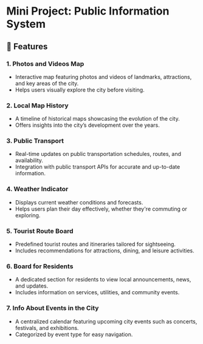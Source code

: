 # Mini Project: Public Information System

## 🌟 Features

### 1. Photos and Videos Map
- Interactive map featuring photos and videos of landmarks, attractions, and key areas of the city.
- Helps users visually explore the city before visiting.

### 2. Local Map History
- A timeline of historical maps showcasing the evolution of the city.
- Offers insights into the city’s development over the years.

### 3. Public Transport
- Real-time updates on public transportation schedules, routes, and availability.
- Integration with public transport APIs for accurate and up-to-date information.

### 4. Weather Indicator
- Displays current weather conditions and forecasts.
- Helps users plan their day effectively, whether they're commuting or exploring.

### 5. Tourist Route Board
- Predefined tourist routes and itineraries tailored for sightseeing.
- Includes recommendations for attractions, dining, and leisure activities.

### 6. Board for Residents
- A dedicated section for residents to view local announcements, news, and updates.
- Includes information on services, utilities, and community events.

### 7. Info About Events in the City
- A centralized calendar featuring upcoming city events such as concerts, festivals, and exhibitions.
- Categorized by event type for easy navigation.
